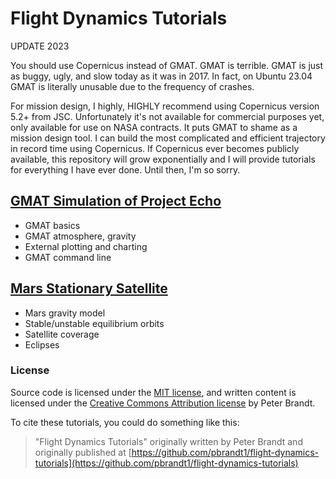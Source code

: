 # Flight Dynamics Tutorials

UPDATE 2023

You should use Copernicus instead of GMAT. GMAT is terrible. GMAT is just as buggy, ugly, and slow today as it was in 2017. In fact, on Ubuntu 23.04 GMAT is literally unusable due to the frequency of crashes.

For mission design, I highly, HIGHLY recommend using Copernicus version 5.2+ from JSC. Unfortunately it's not available for commercial purposes yet, only available for use on NASA contracts. It puts GMAT to shame as a mission design tool. I can build the most complicated and efficient trajectory in record time using Copernicus. If Copernicus ever becomes publicly available, this repository will grow exponentially and I will provide tutorials for everything I have ever done. Until then, I'm so sorry.

## [GMAT Simulation of Project Echo](https://github.com/pbrandt1/flight-dynamics-tutorials/tree/master/Project%20Echo)

- GMAT basics
- GMAT atmosphere, gravity
- External plotting and charting
- GMAT command line

## [Mars Stationary Satellite](https://github.com/pbrandt1/flight-dynamics-tutorials/tree/master/Mars%20Stationary)

- Mars gravity model
- Stable/unstable equilibrium orbits
- Satellite coverage
- Eclipses
<!-- - Deep space network communication
- Station keeping maneuvers -->

### License

Source code is licensed under the [MIT license](https://github.com/pbrandt1/flight-dynamics-tutorials/blob/master/LICENSE_MIT), and written content is licensed under the [Creative Commons Attribution license](https://github.com/pbrandt1/flight-dynamics-tutorials/blob/master/LICENSE_CC) by Peter Brandt.

To cite these tutorials, you could do something like this:

> "Flight Dynamics Tutorials" originally written by Peter Brandt and originally published at [https://github.com/pbrandt1/flight-dynamics-tutorials](https://github.com/pbrandt1/flight-dynamics-tutorials)
